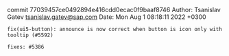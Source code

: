 commit 77039457ce0492894e416cdd0ecac0f9baaf8746
Author: Tsanislav Gatev <tsanislav.gatev@sap.com>
Date:   Mon Aug 1 08:18:11 2022 +0300

    fix(ui5-button): announce is now correct when button is icon only with tooltip (#5592)
    
    fixes: #5386
